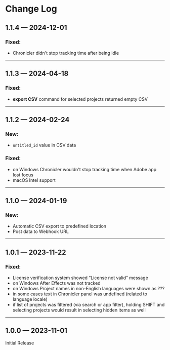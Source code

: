 # Change Log

## 1.1.4 — 2024-12-01

### Fixed:

* Chronicler didn't stop tracking time after being idle

***



## 1.1.3 — 2024-04-18

### Fixed:

* **export CSV** command for selected projects returned empty CSV

***

## 1.1.2 — 2024-02-24

### New:

* `untitled_id` value in CSV data

### Fixed:

* on Windows Chronicler wouldn't stop tracking time when Adobe app lost focus
* macOS Intel support

***

## 1.1.0 — 2024-01-19

### New:

* Automatic CSV export to predefined location
* Post data to Webhook URL

***

## 1.0.1 — 2023-11-22

### Fixed:

* License verification system showed “License not valid” message
* on Windows After Effects was not tracked
* on Windows Project names in non-English languages were shown as ???
* in some cases text in Chronicler panel was undefined (related to language locale)
* if list of projects was filtered (via search or app filter), holding SHIFT and selecting projects would result in selecting hidden items as well

***

## 1.0.0 — 2023-11-01

Initial Release
